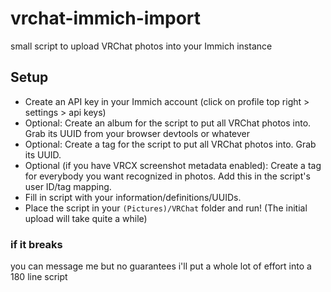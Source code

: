 # vrchat-immich-import
small script to upload VRChat photos into your Immich instance

## Setup
- Create an API key in your Immich account (click on profile top right > settings > api keys)
- Optional: Create an album for the script to put all VRChat photos into. Grab its UUID from your browser devtools or whatever
- Optional: Create a tag for the script to put all VRChat photos into. Grab its UUID.
- Optional (if you have VRCX screenshot metadata enabled): Create a tag for everybody you want recognized in photos. Add this in the script's user ID/tag mapping.
- Fill in script with your information/definitions/UUIDs.
- Place the script in your `(Pictures)/VRChat` folder and run! (The initial upload will take quite a while)

### if it breaks
you can message me but no guarantees i'll put a whole lot of effort into a 180 line script
